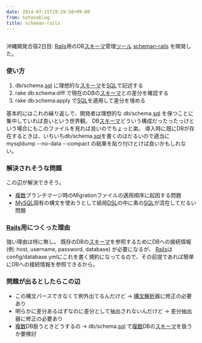 ```yaml
---
date: 2014-07-15T19:29:58+09:00
from: hatenablog
title: scheman-rails
---
```


<p><img src="http://cdn-ak.f.st-hatena.com/images/fotolife/r/r7kamura/20140715/20140715192948.jpg" alt="" /></p>

<p>沖縄開発合宿2日目: <a class="keyword" href="http://d.hatena.ne.jp/keyword/Rails">Rails</a>用のDB<a class="keyword" href="http://d.hatena.ne.jp/keyword/%A5%B9%A5%AD%A1%BC%A5%DE">スキーマ</a>管理<a class="keyword" href="http://d.hatena.ne.jp/keyword/%A5%C4%A1%BC%A5%EB">ツール</a> <a href="https://github.com/r7kamura/scheman-rails">scheman-rails</a> を開発した。</p>

<h3>使い方</h3>

<ol>
<li>db/schema.<a class="keyword" href="http://d.hatena.ne.jp/keyword/sql">sql</a> に理想的な<a class="keyword" href="http://d.hatena.ne.jp/keyword/%A5%B9%A5%AD%A1%BC%A5%DE">スキーマ</a>を<a class="keyword" href="http://d.hatena.ne.jp/keyword/SQL">SQL</a>で記述する</li>
<li>rake db:schema:diff で現在のDBの<a class="keyword" href="http://d.hatena.ne.jp/keyword/%A5%B9%A5%AD%A1%BC%A5%DE">スキーマ</a>との差分を確認する</li>
<li>rake db:schema:apply で<a class="keyword" href="http://d.hatena.ne.jp/keyword/SQL">SQL</a>を適用して差分を埋める</li>
</ol>


<p>基本的にはこれの繰り返しで、開発者は理想的な db/schema.<a class="keyword" href="http://d.hatena.ne.jp/keyword/sql">sql</a> を保つことに集中していれば良いという世界観。
DB<a class="keyword" href="http://d.hatena.ne.jp/keyword/%A5%B9%A5%AD%A1%BC%A5%DE">スキーマ</a>どういう構成だったったっけという場合にもこのファイルを見れば良いのでちょっと楽。
導入時に既にDBが存在するときは、いちいちdb/schema.<a class="keyword" href="http://d.hatena.ne.jp/keyword/sql">sql</a>を書くのはだるいので適当に
mysqldump --no-data --compact の結果を貼り付けとけば良いかもしれない。</p>

<h3>解決されそうな問題</h3>

<p>この辺が解決できそう。</p>

<ul>
<li><a class="keyword" href="http://d.hatena.ne.jp/keyword/%CA%A3%BF%F4">複数</a>ブランチマージ時のMigrationファイルの適用順序に起因する問題</li>
<li><a class="keyword" href="http://d.hatena.ne.jp/keyword/MySQL">MySQL</a>固有の構文を使おうとして結局<a class="keyword" href="http://d.hatena.ne.jp/keyword/DSL">DSL</a>の中に素の<a class="keyword" href="http://d.hatena.ne.jp/keyword/SQL">SQL</a>が混在してだるい問題</li>
</ul>


<h3><a class="keyword" href="http://d.hatena.ne.jp/keyword/Rails">Rails</a>用につくった理由</h3>

<p>強い理由は特に無し。
既存のDBの<a class="keyword" href="http://d.hatena.ne.jp/keyword/%A5%B9%A5%AD%A1%BC%A5%DE">スキーマ</a>を参照するためにDBへの接続情報 (例: host, username, password, database) が必要になるが、
<a class="keyword" href="http://d.hatena.ne.jp/keyword/Rails">Rails</a>はconfig/database.ymlにこれを書く規約になってるので、その前提であれば簡単にDBへの接続情報を参照できるから。</p>

<h3>問題が出るとしたらこの辺</h3>

<ul>
<li>この構文パースできなくて例外出てるんだけど → <a class="keyword" href="http://d.hatena.ne.jp/keyword/%B9%BD%CA%B8%B2%F2%C0%CF">構文解析</a>器に修正の必要あり</li>
<li>明らかに差分あるはずなのに差分として抽出されないんだけど → 差分抽出器に修正の必要あり</li>
<li><a class="keyword" href="http://d.hatena.ne.jp/keyword/%CA%A3%BF%F4">複数</a>DB扱うときどうするの → db/schema.<a class="keyword" href="http://d.hatena.ne.jp/keyword/sql">sql</a> で<a class="keyword" href="http://d.hatena.ne.jp/keyword/%CA%A3%BF%F4">複数</a>DBの<a class="keyword" href="http://d.hatena.ne.jp/keyword/%A5%B9%A5%AD%A1%BC%A5%DE">スキーマ</a>を扱うか要検討</li>
</ul>


